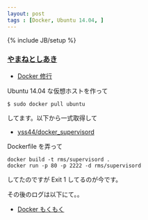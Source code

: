 ```yaml
---
layout: post
tags : [Docker, Ubuntu 14.04, ]
---
```

{% include JB/setup %}

### [やまねとしあき](http://twitter.com/yamanetoshi)

- [Docker 修行](https://github.com/OkinawaDevOps/okinawadevops.github.com/issues/17)

Ubuntu 14.04 な仮想ホストを作って

    $ sudo docker pull ubuntu

してます。以下から一式取得して

- [yss44/docker_supervisord](https://github.com/yss44/docker_supervisord)

Dockerfile を弄って

    docker build -t rms/supervisord .
    docker run -p 80 -p 2222 -d rms/supervisord

してたのですが Exit 1 してるのが今です。

その後のログは以下にて。。

- [Docker もくもく](http://yamanetoshi.github.io/blog/2014/05/24/okinawa-devops/)
